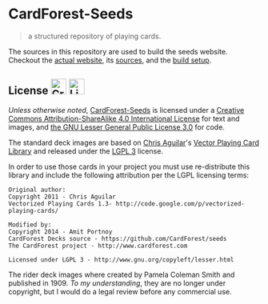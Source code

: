 CardForest-Seeds
=====

> a structured repository of playing cards.

The sources in this repository are used to build the seeds website.
Checkout the [actual website](http://cardforest.github.io/seeds/), its [sources](https://github.com/CardForest/seeds/tree/gh-pages), and the [build setup](https://github.com/CardForest/seeds-website).


License <a rel="license" href="http://creativecommons.org/licenses/by-sa/4.0/"><img height="31" alt="Creative Commons License" style="border-width:0" src="http://i.creativecommons.org/l/by-sa/4.0/88x31.png" /></a> <a title="By User:ZyMOS (Open Icon Library) [Public domain], via Wikimedia Commons" href="http://commons.wikimedia.org/wiki/File%3ALicense_icon-lgpl-88x31.png"><img height="31" alt="License icon-lgpl-88x31" style="border-width:0" src="http://upload.wikimedia.org/wikipedia/commons/f/ff/License_icon-lgpl-88x31.png"/></a>
-----

_Unless otherwise noted_, <a xmlns:dct="http://purl.org/dc/terms/" property="dct:title" xmlns:cc="http://creativecommons.org/ns#" href="http://seeds.cardforest.com" property="cc:attributionName" rel="cc:attributionURL">CardForest-Seeds</a> is licensed under a <a rel="license" href="http://creativecommons.org/licenses/by-sa/4.0/">Creative Commons Attribution-ShareAlike 4.0 International License</a> for text and images, and <a rel="license" href="https://www.gnu.org/licenses/lgpl.html">the GNU Lesser General Public License 3.0</a> for code.

The standard deck images are based on [Chris Aguilar](mailto:webmaster@totalnonsense.com)'s [Vector Playing Card Library](http://code.google.com/p/vectorized-playing-cards/) and released under the [LGPL 3](http://www.gnu.org/copyleft/lesser.html) license.

In order to use those cards in your project you must use re-distribute this library and include the following attribution per the LGPL licensing terms:

    Original author:
    Copyright 2011 - Chris Aguilar
    Vectorized Playing Cards 1.3- http://code.google.com/p/vectorized-playing-cards/
    
    Modified by:
    Copyright 2014 - Amit Portnoy
    CardForest Decks source - https://github.com/CardForest/seeds
    The CardForest project - http://www.cardforest.com
    
    Licensed under LGPL 3 - http://www.gnu.org/copyleft/lesser.html
    
 The rider deck images where created by Pamela Coleman Smith and published in 1909. _To my understanding_, they are no longer under copyright, but I would do a legal review before any commercial use. 
